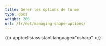 ```yaml
---
title: Gérer les options de forme
type: docs
weight: 200
url: /fr/net/managing-shape-options/
---
```

{{< app/cells/assistant language="csharp" >}}
